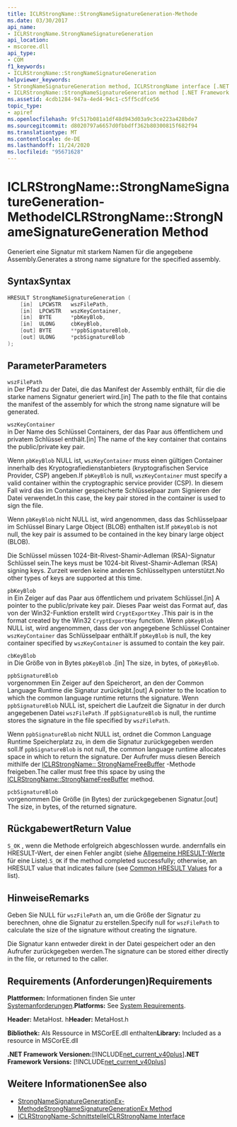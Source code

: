 ```yaml
---
title: ICLRStrongName::StrongNameSignatureGeneration-Methode
ms.date: 03/30/2017
api_name:
- ICLRStrongName.StrongNameSignatureGeneration
api_location:
- mscoree.dll
api_type:
- COM
f1_keywords:
- ICLRStrongName::StrongNameSignatureGeneration
helpviewer_keywords:
- StrongNameSignatureGeneration method, ICLRStrongName interface [.NET Framework hosting]
- ICLRStrongName::StrongNameSignatureGeneration method [.NET Framework hosting]
ms.assetid: 4cdb1284-947a-4ed4-94c1-c5ff5cdfce56
topic_type:
- apiref
ms.openlocfilehash: 9fc517b081a1df48d943d03a9c3ce223a428bde7
ms.sourcegitcommit: d8020797a6657d0fbbdff362b80300815f682f94
ms.translationtype: MT
ms.contentlocale: de-DE
ms.lasthandoff: 11/24/2020
ms.locfileid: "95671628"
---
```

# <a name="iclrstrongnamestrongnamesignaturegeneration-method"></a><span data-ttu-id="3adec-102">ICLRStrongName::StrongNameSignatureGeneration-Methode</span><span class="sxs-lookup"><span data-stu-id="3adec-102">ICLRStrongName::StrongNameSignatureGeneration Method</span></span>

<span data-ttu-id="3adec-103">Generiert eine Signatur mit starkem Namen für die angegebene Assembly.</span><span class="sxs-lookup"><span data-stu-id="3adec-103">Generates a strong name signature for the specified assembly.</span></span>  
  
## <a name="syntax"></a><span data-ttu-id="3adec-104">Syntax</span><span class="sxs-lookup"><span data-stu-id="3adec-104">Syntax</span></span>  
  
```cpp  
HRESULT StrongNameSignatureGeneration (
    [in]  LPCWSTR   wszFilePath,  
    [in]  LPCWSTR   wszKeyContainer,  
    [in]  BYTE      *pbKeyBlob,  
    [in]  ULONG     cbKeyBlob,  
    [out] BYTE      **ppbSignatureBlob,  
    [out] ULONG     *pcbSignatureBlob  
);  
```  
  
## <a name="parameters"></a><span data-ttu-id="3adec-105">Parameter</span><span class="sxs-lookup"><span data-stu-id="3adec-105">Parameters</span></span>  

 `wszFilePath`  
 <span data-ttu-id="3adec-106">in Der Pfad zu der Datei, die das Manifest der Assembly enthält, für die die starke namens Signatur generiert wird.</span><span class="sxs-lookup"><span data-stu-id="3adec-106">[in] The path to the file that contains the manifest of the assembly for which the strong name signature will be generated.</span></span>  
  
 `wszKeyContainer`  
 <span data-ttu-id="3adec-107">in Der Name des Schlüssel Containers, der das Paar aus öffentlichem und privatem Schlüssel enthält.</span><span class="sxs-lookup"><span data-stu-id="3adec-107">[in] The name of the key container that contains the public/private key pair.</span></span>  
  
 <span data-ttu-id="3adec-108">Wenn `pbKeyBlob` NULL ist, `wszKeyContainer` muss einen gültigen Container innerhalb des Kryptografiedienstanbieters (kryptografischen Service Provider, CSP) angeben.</span><span class="sxs-lookup"><span data-stu-id="3adec-108">If `pbKeyBlob` is null, `wszKeyContainer` must specify a valid container within the cryptographic service provider (CSP).</span></span> <span data-ttu-id="3adec-109">In diesem Fall wird das im Container gespeicherte Schlüsselpaar zum Signieren der Datei verwendet.</span><span class="sxs-lookup"><span data-stu-id="3adec-109">In this case, the key pair stored in the container is used to sign the file.</span></span>  
  
 <span data-ttu-id="3adec-110">Wenn `pbKeyBlob` nicht NULL ist, wird angenommen, dass das Schlüsselpaar im Schlüssel Binary Large Object (BLOB) enthalten ist.</span><span class="sxs-lookup"><span data-stu-id="3adec-110">If `pbKeyBlob` is not null, the key pair is assumed to be contained in the key binary large object (BLOB).</span></span>  
  
 <span data-ttu-id="3adec-111">Die Schlüssel müssen 1024-Bit-Rivest-Shamir-Adleman (RSA)-Signatur Schlüssel sein.</span><span class="sxs-lookup"><span data-stu-id="3adec-111">The keys must be 1024-bit Rivest-Shamir-Adleman (RSA) signing keys.</span></span> <span data-ttu-id="3adec-112">Zurzeit werden keine anderen Schlüsseltypen unterstützt.</span><span class="sxs-lookup"><span data-stu-id="3adec-112">No other types of keys are supported at this time.</span></span>  
  
 `pbKeyBlob`  
 <span data-ttu-id="3adec-113">in Ein Zeiger auf das Paar aus öffentlichem und privatem Schlüssel.</span><span class="sxs-lookup"><span data-stu-id="3adec-113">[in] A pointer to the public/private key pair.</span></span> <span data-ttu-id="3adec-114">Dieses Paar weist das Format auf, das von der Win32-Funktion erstellt wird `CryptExportKey` .</span><span class="sxs-lookup"><span data-stu-id="3adec-114">This pair is in the format created by the Win32 `CryptExportKey` function.</span></span> <span data-ttu-id="3adec-115">Wenn `pbKeyBlob` NULL ist, wird angenommen, dass der von angegebene Schlüssel Container `wszKeyContainer` das Schlüsselpaar enthält.</span><span class="sxs-lookup"><span data-stu-id="3adec-115">If `pbKeyBlob` is null, the key container specified by `wszKeyContainer` is assumed to contain the key pair.</span></span>  
  
 `cbKeyBlob`  
 <span data-ttu-id="3adec-116">in Die Größe von in Bytes `pbKeyBlob` .</span><span class="sxs-lookup"><span data-stu-id="3adec-116">[in] The size, in bytes, of `pbKeyBlob`.</span></span>  
  
 `ppbSignatureBlob`  
 <span data-ttu-id="3adec-117">vorgenommen Ein Zeiger auf den Speicherort, an den der Common Language Runtime die Signatur zurückgibt.</span><span class="sxs-lookup"><span data-stu-id="3adec-117">[out] A pointer to the location to which the common language runtime returns the signature.</span></span> <span data-ttu-id="3adec-118">Wenn `ppbSignatureBlob` NULL ist, speichert die Laufzeit die Signatur in der durch angegebenen Datei `wszFilePath` .</span><span class="sxs-lookup"><span data-stu-id="3adec-118">If `ppbSignatureBlob` is null, the runtime stores the signature in the file specified by `wszFilePath`.</span></span>  
  
 <span data-ttu-id="3adec-119">Wenn `ppbSignatureBlob` nicht NULL ist, ordnet die Common Language Runtime Speicherplatz zu, in dem die Signatur zurückgegeben werden soll.</span><span class="sxs-lookup"><span data-stu-id="3adec-119">If `ppbSignatureBlob` is not null, the common language runtime allocates space in which to return the signature.</span></span> <span data-ttu-id="3adec-120">Der Aufrufer muss diesen Bereich mithilfe der [ICLRStrongName:: StrongNameFreeBuffer](iclrstrongname-strongnamefreebuffer-method.md) -Methode freigeben.</span><span class="sxs-lookup"><span data-stu-id="3adec-120">The caller must free this space by using the [ICLRStrongName::StrongNameFreeBuffer](iclrstrongname-strongnamefreebuffer-method.md) method.</span></span>  
  
 `pcbSignatureBlob`  
 <span data-ttu-id="3adec-121">vorgenommen Die Größe (in Bytes) der zurückgegebenen Signatur.</span><span class="sxs-lookup"><span data-stu-id="3adec-121">[out] The size, in bytes, of the returned signature.</span></span>  
  
## <a name="return-value"></a><span data-ttu-id="3adec-122">Rückgabewert</span><span class="sxs-lookup"><span data-stu-id="3adec-122">Return Value</span></span>  

 <span data-ttu-id="3adec-123">`S_OK` , wenn die Methode erfolgreich abgeschlossen wurde. andernfalls ein HRESULT-Wert, der einen Fehler angibt (siehe [Allgemeine HRESULT-Werte](/windows/win32/seccrypto/common-hresult-values) für eine Liste).</span><span class="sxs-lookup"><span data-stu-id="3adec-123">`S_OK` if the method completed successfully; otherwise, an HRESULT value that indicates failure (see [Common HRESULT Values](/windows/win32/seccrypto/common-hresult-values) for a list).</span></span>  
  
## <a name="remarks"></a><span data-ttu-id="3adec-124">Hinweise</span><span class="sxs-lookup"><span data-stu-id="3adec-124">Remarks</span></span>  

 <span data-ttu-id="3adec-125">Geben Sie NULL für `wszFilePath` an, um die Größe der Signatur zu berechnen, ohne die Signatur zu erstellen.</span><span class="sxs-lookup"><span data-stu-id="3adec-125">Specify null for `wszFilePath` to calculate the size of the signature without creating the signature.</span></span>  
  
 <span data-ttu-id="3adec-126">Die Signatur kann entweder direkt in der Datei gespeichert oder an den Aufrufer zurückgegeben werden.</span><span class="sxs-lookup"><span data-stu-id="3adec-126">The signature can be stored either directly in the file, or returned to the caller.</span></span>  
  
## <a name="requirements"></a><span data-ttu-id="3adec-127">Requirements (Anforderungen)</span><span class="sxs-lookup"><span data-stu-id="3adec-127">Requirements</span></span>  

 <span data-ttu-id="3adec-128">**Plattformen:** Informationen finden Sie unter [Systemanforderungen](../../get-started/system-requirements.md).</span><span class="sxs-lookup"><span data-stu-id="3adec-128">**Platforms:** See [System Requirements](../../get-started/system-requirements.md).</span></span>  
  
 <span data-ttu-id="3adec-129">**Header:** MetaHost. h</span><span class="sxs-lookup"><span data-stu-id="3adec-129">**Header:** MetaHost.h</span></span>  
  
 <span data-ttu-id="3adec-130">**Bibliothek:** Als Ressource in MSCorEE.dll enthalten</span><span class="sxs-lookup"><span data-stu-id="3adec-130">**Library:** Included as a resource in MSCorEE.dll</span></span>  
  
 <span data-ttu-id="3adec-131">**.NET Framework Versionen:**[!INCLUDE[net_current_v40plus](../../../../includes/net-current-v40plus-md.md)]</span><span class="sxs-lookup"><span data-stu-id="3adec-131">**.NET Framework Versions:** [!INCLUDE[net_current_v40plus](../../../../includes/net-current-v40plus-md.md)]</span></span>  
  
## <a name="see-also"></a><span data-ttu-id="3adec-132">Weitere Informationen</span><span class="sxs-lookup"><span data-stu-id="3adec-132">See also</span></span>

- [<span data-ttu-id="3adec-133">StrongNameSignatureGenerationEx-Methode</span><span class="sxs-lookup"><span data-stu-id="3adec-133">StrongNameSignatureGenerationEx Method</span></span>](iclrstrongname-strongnamesignaturegenerationex-method.md)
- [<span data-ttu-id="3adec-134">ICLRStrongName-Schnittstelle</span><span class="sxs-lookup"><span data-stu-id="3adec-134">ICLRStrongName Interface</span></span>](iclrstrongname-interface.md)
